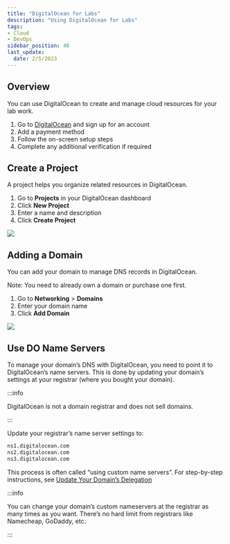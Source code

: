 ```yaml
---
title: "DigitalOcean for Labs"
description: "Using DigitalOcean for Labs"
tags: 
- Cloud
- DevOps
sidebar_position: 40
last_update:
  date: 2/5/2023
---
```



## Overview

You can use DigitalOcean to create and manage cloud resources for your lab work.

1. Go to [DigitalOcean](https://cloud.digitalocean.com/registrations/new) and sign up for an account
2. Add a payment method
3. Follow the on-screen setup steps
4. Complete any additional verification if required


## Create a Project

A project helps you organize related resources in DigitalOcean.

1. Go to **Projects** in your DigitalOcean dashboard
2. Click **New Project**
3. Enter a name and description
4. Click **Create Project**

![](/img/docs/08052025-digitalocean-project.PNG)


## Adding a Domain

You can add your domain to manage DNS records in DigitalOcean.

Note: You need to already own a domain or purchase one first.

1. Go to **Networking** > **Domains**
2. Enter your domain name
3. Click **Add Domain**

![](/img/docs/08052025-digitalocean-networkign.PNG)


## Use DO Name Servers

To manage your domain’s DNS with DigitalOcean, you need to point it to DigitalOcean’s name servers. This is done by updating your domain’s settings at your registrar (where you bought your domain).

:::info 

DigitalOcean is not a domain registrar and does not sell domains.

:::

Update your registrar’s name server settings to:

```bash
ns1.digitalocean.com
ns2.digitalocean.com
ns3.digitalocean.com 
```

This process is often called “using custom name servers”. For step-by-step instructions, see [Update Your Domain’s Delegation](https://docs.digitalocean.com/products/networking/dns/getting-started/dns-registrars/#update-your-domains-delegation) 


:::info 

You can change your domain’s custom nameservers at the registrar as many times as you want. There’s no hard limit from registrars like Namecheap, GoDaddy, etc.

:::
